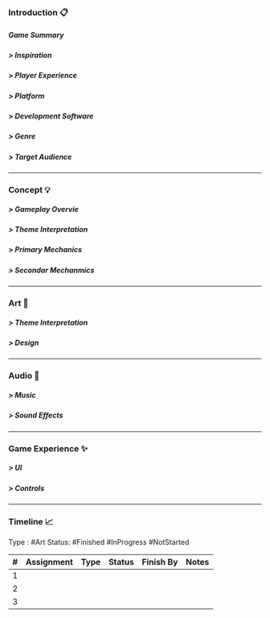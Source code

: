 ### Introduction 📋
##### Game Summary
##### > Inspiration

##### > Player Experience
##### > Platform
##### > Development Software
##### > Genre

##### > Target Audience
---
### **Concept** 💡

##### > Gameplay Overvie
##### > Theme Interpretation
##### > Primary Mechanics
##### > Secondar Mechanmics
---
### **Art** 🎨

##### > Theme Interpretation
##### > Design
---
### **Audio** 🎸

##### > Music
##### > Sound Effects
---
### **Game Experience** ✨

##### > UI
##### > Controls
---
### **Timeline** 📈

Type : #Art
Status: #Finished #InProgress #NotStarted 

| # | Assignment | Type | Status | Finish By | Notes |
| ---- | ---- | :--- | ---- | ---- | ---- |
| 1 |  |  |  |  |  |
| 2 |  |  |  |  |  |
| 3 |  |  |  |  |  |
